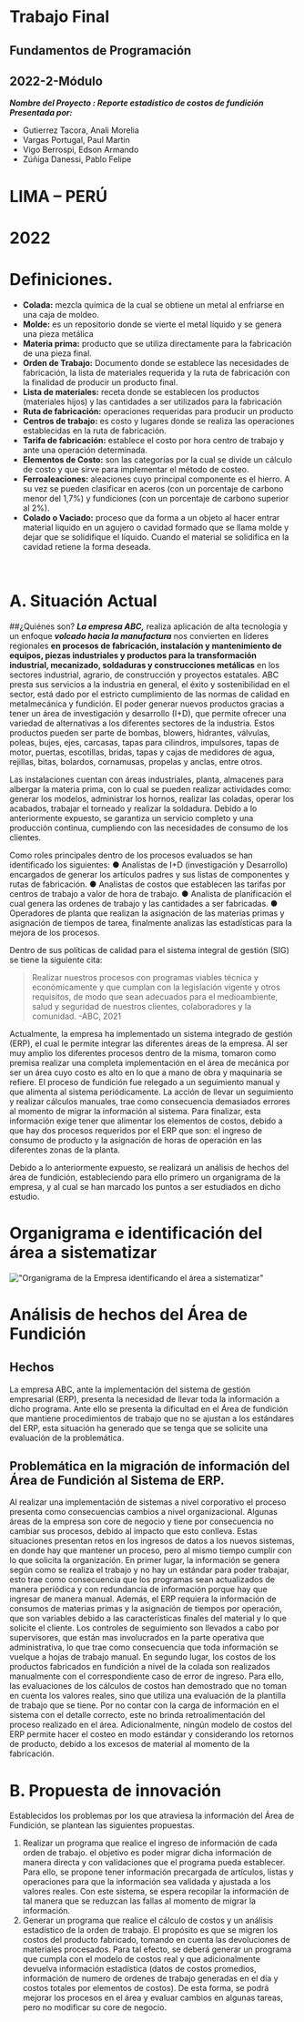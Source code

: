# Trabajo Final   
## Fundamentos de Programación   
## 2022-2-Módulo   
***Nombre del Proyecto : Reporte estadístico de costos de fundición***
***Presentada por:***        
* Gutierrez Tacora, Anali Morelia 
* Vargas Portugal, Paul Martin
* Vigo Berrospi, Edson Armando
* Zúñiga Danessi, Pablo Felipe
# LIMA – PERÚ   
# 2022

# Definiciones.
* **Colada:** mezcla química de la cual se obtiene un metal al enfriarse en una caja de moldeo.
* **Molde:** es un repositorio donde se vierte el metal líquido y se genera una pieza metálica
* **Materia prima:** producto que se utiliza directamente para la fabricación de una pieza final.
* **Orden de Trabajo:** Documento donde se establece las necesidades de fabricación, la lista de materiales requerida y la ruta de fabricación 
con la finalidad de producir un producto final.
* **Lista de materiales:** receta donde se establecen los productos (materiales hijos) y las cantidades a ser utilizados para la fabricación
* **Ruta de fabricación:** operaciones requeridas para producir un producto
* **Centros de trabajo:** es costo y lugares donde se realiza las operaciones establecidas en la ruta de fabricación.
* **Tarifa de fabricación:** establece el costo por hora centro de trabajo y ante una operación determinada.
* **Elementos de Costo:** son las categorías por la cual se divide un cálculo de costo y que sirve para implementar el método de costeo.
* **Ferroaleaciones:** aleaciones cuyo principal componente es el hierro. A su vez se pueden clasificar en aceros (con un porcentaje de carbono 
menor del 1,7%) y fundiciones (con un porcentaje de carbono superior al 2%).
* **Colado o Vaciado:** proceso que da forma a un objeto al hacer entrar material liquido en un agujero o cavidad formado que se llama molde y 
dejar que se solidifique el líquido. Cuando el material se solidifica en la cavidad retiene la forma deseada.

 
# A. Situación Actual
##¿Quiénes son?
***La empresa ABC,*** realiza aplicación de alta tecnología y un enfoque ***volcado hacia la manufactura*** nos convierten en líderes regionales 
**en procesos de fabricación, instalación y mantenimiento de equipos, piezas industriales y productos para la transformación industrial, mecanizado,
soldaduras y construcciones metálicas** en los sectores industrial, agrario, de construcción y proyectos estatales.
ABC presta sus servicios a la industria en general, el éxito y sostenibilidad en el sector, está dado por el estricto cumplimiento de las normas de 
calidad en metalmecánica y fundición. El poder generar nuevos productos gracias a tener un área de investigación y desarrollo (I+D), que permite 
ofrecer una variedad de alternativas a los diferentes sectores de la industria. Estos productos pueden ser parte de bombas, blowers, hidrantes, 
válvulas, poleas, bujes, ejes, carcasas, tapas para cilindros, impulsores, tapas	de motor, puertas, escotillas, bridas, tapas y cajas de medidores 
de agua, rejillas, bitas, bolardos, cornamusas, propelas y anclas, entre otros.

Las instalaciones cuentan con áreas industriales, planta, almacenes para albergar la materia prima, con lo cual se pueden realizar actividades como: 
generar los modelos, administrar los hornos, realizar las coladas, operar los acabados, trabajar el torneado y realizar la soldadura. Debido a lo 
anteriormente expuesto, se garantiza un servicio completo y una producción continua, cumpliendo con las necesidades de consumo de los clientes.

Como roles principales dentro de los procesos evaluados se han identificado los siguientes:
●	Analistas de I+D (investigación y Desarrollo) encargados de generar los artículos padres y sus listas de componentes y rutas de fabricación.
●	Analistas de costos que establecen las tarifas por centros de trabajo a valor de hora de trabajo.
●	Analista de planificación el cual genera las ordenes de trabajo y las cantidades a ser fabricadas.
●	Operadores de planta que realizan la asignación de las materias primas y asignación de tiempos de tarea, finalmente analizas las estadísticas para la mejora de los procesos.

Dentro de sus políticas de calidad para el sistema integral de gestión (SIG) se tiene la siguiente cita: 
>Realizar nuestros procesos con programas viables técnica y económicamente y que cumplan con la legislación vigente y otros requisitos, de modo que 
sean adecuados para el medioambiente, salud y seguridad de nuestros clientes, colaboradores y la comunidad. -ABC, 2021

Actualmente, la empresa ha implementado un sistema integrado de gestión (ERP), el cual le permite integrar las diferentes áreas de la empresa. 
Al ser muy amplio los diferentes procesos dentro de la misma, tomaron como premisa realizar una completa implementación en el área de mecánica 
por ser un área cuyo costo es alto en lo que a mano de obra y maquinaria se refiere. El proceso de fundición fue relegado a un seguimiento manual y 
que alimenta al sistema periódicamente. La acción de llevar un seguimiento y realizar cálculos manuales, trae como consecuencia demasiados errores al 
momento de migrar la información al sistema. Para finalizar, esta información exige tener que alimentar los elementos de costos, debido a que hay dos 
procesos requeridos por el ERP que son: el ingreso de consumo de producto y la asignación de horas de operación en las diferentes zonas de la planta.

Debido a lo anteriormente expuesto, se realizará un análisis de hechos del área de fundición, estableciendo para ello primero un organigrama de la empresa, 
y al cual se han marcado los puntos a ser estudiados en dicho estudio.

# Organigrama e identificación del área a sistematizar
!["Organigrama de la Empresa identificando el área a sistematizar"]()

# Análisis de hechos del Área de Fundición
## Hechos
La empresa ABC, ante la implementación del sistema de gestión empresarial (ERP), presenta la necesidad de llevar toda la información a dicho programa. 
Ante ello se presenta la dificultad en el Área de fundición que mantiene procedimientos de trabajo que no se ajustan a los estándares del ERP, esta situación 
ha generado que se tenga que se solicite una evaluación de la problemática.

## **Problemática en la migración de información del Área de Fundición al Sistema de ERP.**
Al realizar una implementación de sistemas a nivel corporativo el proceso presenta como consecuencias cambios a nivel organizacional. Algunas áreas de la 
empresa son core de negocio y tiene por consecuencia no cambiar sus procesos, debido al impacto que esto conlleva. Estas situaciones presentan retos en los 
ingresos de datos a los nuevos sistemas, en donde hay que mantener un proceso, pero al mismo tiempo cumplir con lo que solicita la organización. 
En primer lugar, la información se genera según como se realiza el trabajo y no hay un estándar para poder trabajar, esto trae como consecuencia que los 
programas sean actualizados de manera periódica y con redundancia de información porque hay que ingresar de manera manual. Además, el ERP requiera la 
información de consumos de materias primas y la asignación de tiempos por operación, que son variables debido a las características finales del material y lo 
que solicite el cliente. Los controles de seguimiento son llevados a cabo por supervisores, que están mas involucrados en la parte operativa que administrativa, 
lo que trae como consecuencia que toda información se vuelque a hojas de trabajo manual. En segundo lugar, los costos de los productos fabricados en fundición a 
nivel de la colada son realizados manualmente con el correspondiente caso de error de ingreso. Para ello, las evaluaciones de los cálculos de costos han demostrado 
que no toman en cuenta los valores reales, sino que utiliza una evaluación de la plantilla de trabajo que se tiene. Por no contar con la carga de información en 
el sistema con el detalle correcto, este no brinda retroalimentación del proceso realizado en el área. Adicionalmente, ningún modelo de costos del ERP permite hacer 
el costeo en modo estándar y considerando los retornos de producto, debido a los excesos de material al momento de la fabricación.
 
# B. Propuesta de innovación
Establecidos los problemas por los que atraviesa la información del Área de Fundición, se plantean las siguientes propuestas.
1. Realizar un programa que realice el ingreso de información de cada orden de trabajo. el objetivo es poder migrar dicha información de manera directa 
y con validaciones que el programa pueda establecer. Para ello, se propone tener información precargada de artículos, listas y operaciones para que la 
información sea validada y ajustada a los valores reales. Con este sistema, se espera recopilar la información de tal manera que se reduzcan las fallas al 
momento de migrar la información.
2. Generar un programa que realice el cálculo de costos y un análisis estadístico de la orden de trabajo. El propósito es que se migren los costos del 
producto fabricado, tomando en cuenta las devoluciones de materiales procesados. Para tal efecto, se deberá generar un programa que cumpla con el modelo de 
costos real y que adicionalmente devuelva información estadística (datos de costos promedios, información de numero de ordenes de trabajo generadas en el día y 
costos totales por elementos de costos). De esta forma, se podrá mejorar los procesos en el área y evaluar cambios en algunas tareas, pero no modificar su core 
de negocio. 
